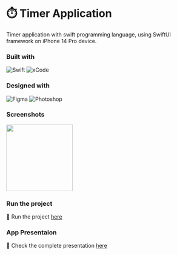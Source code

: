 # ⏱️ Timer Application

Timer application with swift programming language, using SwiftUI framework on
iPhone 14 Pro device.

### <b>Built with</b>

![Swift](https://img.shields.io/badge/Swift-F05138.svg?style=for-the-badge&logo=swift&logoColor=white)
![xCode](https://img.shields.io/badge/Xcode-147EFB.svg?style=for-the-badge&logo=XCode&logoColor=white)

### <b>Designed with</b>

![Figma](https://img.shields.io/badge/Figma-F24E1E.svg?style=for-the-badge&logo=Figma&logoColor=white)
![Photoshop](https://img.shields.io/badge/Photoshop-31A8FF.svg?style=for-the-badge&logo=AdobePhotoshop&logoColor=white)


### <b>Screenshots</b>

<img src="screenshot.png" width = "175px">

### <b>Run the project</b>

🔗 Run the project
[here](https://www.instagram.com/reel/Co13D6lg3gu/)

### <b>App Presentaion</b>

🔗 Check the complete presentation
[here](https://www.instagram.com/reel/Co13D6lg3gu/)
